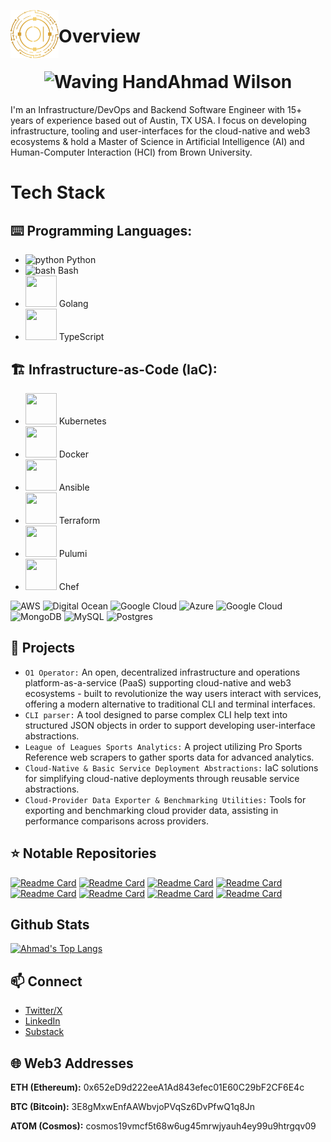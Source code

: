 <p><img src="https://github.com/O1ahmad/O1ahmad/blob/main/logos/1-gold.png" alt="ansible logo" title="O1" align="left" height="77" /></p>

# Overview

<h1 align="center"><img src="https://raw.githubusercontent.com/Tarikul-Islam-Anik/Animated-Fluent-Emojis/master/Emojis/Hand%20gestures/Waving%20Hand.png" alt="Waving Hand" width="50" height="50" />Ahmad Wilson</h1>
I'm an Infrastructure/DevOps and Backend Software Engineer with 15+ years of experience based out of Austin, TX USA. I focus on developing infrastructure, tooling and user-interfaces for the cloud-native and web3 ecosystems & hold a Master of Science in Artificial Intelligence (AI) and Human-Computer Interaction (HCI) from Brown University.

# Tech Stack
## ⌨️ Programming Languages:

* <img src="https://upload.wikimedia.org/wikipedia/commons/c/c3/Python-logo-notext.svg"  alt="python" width="50" height="50"/> Python
* <img src="https://d33wubrfki0l68.cloudfront.net/a1da522d0a3057a1bc3fb411fcbbf57a447c1146/65e71/img/symbol/svg/full_colored_dark.svg" alt="bash" width="50" height="50"/> Bash
* <img src="https://go.dev/blog/go-brand/Go-Logo/PNG/Go-Logo_Aqua.png" width="50" height="50"/> Golang
* <img src="https://cdn.jsdelivr.net/gh/devicons/devicon/icons/typescript/typescript-original.svg" width="50" height="50"/> TypeScript

## 🏗️ Infrastructure-as-Code (IaC):

* <img src="https://upload.wikimedia.org/wikipedia/commons/3/39/Kubernetes_logo_without_workmark.svg" width="50" height="50" /> Kubernetes
* <img src="https://p1.hiclipart.com/preview/177/760/852/whale-docker-oslevel-virtualisation-lxc-software-deployment-computer-network-coreos-computer-software-png-clipart.jpg" width="50" height="50" /> Docker
* <img src="https://static-00.iconduck.com/assets.00/ansible-icon-512x512-fydu4n0b.png" width="50" height="50"/> Ansible
* <img src="https://static-00.iconduck.com/assets.00/terraform-icon-1803x2048-hodrzd3t.png" width="50" height="50" /> Terraform
* <img src="https://www.pulumi.com/logos/brand/avatar-on-white.svg" width="50" height="50" /> Pulumi
* <img src="https://images.crunchbase.com/image/upload/c_pad,h_256,w_256,f_auto,q_auto:eco,dpr_1/kano6ajvqzze9dtjtxr7" width="50" height="50" /> Chef

![AWS](https://img.shields.io/badge/AWS-%23FF9900.svg?style=for-the-badge&logo=amazon-aws&logoColor=white) ![Digital Ocean](https://img.shields.io/badge/digitalocean-0078D7.svg?style=for-the-badge&logo=digitalocean&logoColor=white&color=%230078D7) ![Google Cloud](https://img.shields.io/badge/GoogleCloud-%234285F4.svg?style=for-the-badge&logo=google-cloud&logoColor=white) ![Azure](https://img.shields.io/badge/azure-%230072C6.svg?style=for-the-badge&logo=microsoftazure&logoColor=white) ![Google Cloud](https://img.shields.io/badge/GoogleCloud-%234285F4.svg?style=for-the-badge&logo=google-cloud&logoColor=white) ![MongoDB](https://img.shields.io/badge/MongoDB-%234ea94b.svg?style=for-the-badge&logo=mongodb&logoColor=white) ![MySQL](https://img.shields.io/badge/mysql-%2300000f.svg?style=for-the-badge&logo=mysql&logoColor=white) ![Postgres](https://img.shields.io/badge/postgres-%23316192.svg?style=for-the-badge&logo=postgresql&logoColor=white)

## 🔭 Projects
* `O1 Operator:` An open, decentralized infrastructure and operations platform-as-a-service (PaaS) supporting cloud-native and web3 ecosystems - built to revolutionize the way users interact with services, offering a modern alternative to traditional CLI and terminal interfaces.
* `CLI parser:` A tool designed to parse complex CLI help text into structured JSON objects in order to support developing user-interface abstractions.
* `League of Leagues Sports Analytics:` A project utilizing Pro Sports Reference web scrapers to gather sports data for advanced analytics.
* `Cloud-Native & Basic Service Deployment Abstractions:` IaC solutions for simplifying cloud-native deployments through reusable service abstractions.
* `Cloud-Provider Data Exporter & Benchmarking Utilities:` Tools for exporting and benchmarking cloud provider data, assisting in performance comparisons across providers.

## ⭐ Notable Repositories
[![Readme Card](https://github-readme-stats.vercel.app/api/pin/?username=O1ahmad&repo=ansible-role-systemd)](https://github.com/O1ahmad/ansible-role-systemd)
[![Readme Card](https://github-readme-stats.vercel.app/api/pin/?username=O1ahmad&repo=operator)](https://github.com/O1ahmad/operator)
[![Readme Card](https://github-readme-stats.vercel.app/api/pin/?username=O1ahmad&repo=basic-service)](https://github.com/O1ahmad/basic-service)
[![Readme Card](https://github-readme-stats.vercel.app/api/pin/?username=O1ahmad&repo=ansible-role-openssh)](https://github.com/O1ahmad/ansible-role-openssh)
[![Readme Card](https://github-readme-stats.vercel.app/api/pin/?username=O1ahmad&repo=aws_ec2_exporter)](https://github.com/O1ahmad/aws_ec2_exporter)
[![Readme Card](https://github-readme-stats.vercel.app/api/pin/?username=O1ahmad&repo=pro-sports-reference-webscraper)](https://github.com/O1ahmad/pro-sports-reference-webscraper)
[![Readme Card](https://github-readme-stats.vercel.app/api/pin/?username=O1ahmad&repo=cli-parser)](https://github.com/O1ahmad/cli-parser)
[![Readme Card](https://github-readme-stats.vercel.app/api/pin/?username=O1ahmad&repo=containers)](https://github.com/O1ahmad/containers)

## Github Stats
  [![Ahmad's Top Langs](https://github-readme-stats.vercel.app/api/top-langs/?username=O1ahmad&show_icons=true&theme=chartreuse-dark)](https://github.com/O1ahmad/github-readme-stats)

   
## 📫 Connect 
  * [Twitter/X](https://x.com/0xBasix)
  * [LinkedIn](https://www.linkedin.com/in/ahmadwilson2411)
  * [Substack](https://substack.com/@o1ahmad)

## 🌐 Web3 Addresses

**ETH (Ethereum):** 0x652eD9d222eeA1Ad843efec01E60C29bF2CF6E4c

**BTC (Bitcoin):** 3E8gMxwEnfAAWbvjoPVqSz6DvPfwQ1q8Jn

**ATOM (Cosmos):** cosmos19vmcf5t68w6ug45mrwjyauh4ey99u9htrgqv09
